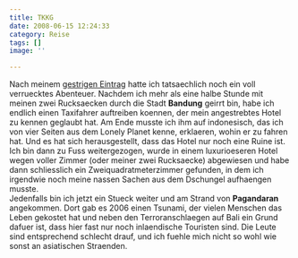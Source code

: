 ```yaml
---
title: TKKG
date: 2008-06-15 12:24:33
category: Reise
tags: []
image: ''

---
```


Nach meinem [gestrigen Eintrag](http://www.misantropolis.de/2008/06/straight-out-the-jungle/) hatte ich tatsaechlich noch ein voll verruecktes Abenteuer. Nachdem ich mehr als eine halbe Stunde mit meinen zwei Rucksaecken durch die Stadt **Bandung** geirrt bin, habe ich endlich einen Taxifahrer auftreiben koennen, der mein angestrebtes Hotel zu kennen geglaubt hat. Am Ende musste ich ihm auf indonesisch, das ich von vier Seiten aus dem Lonely Planet kenne, erklaeren, wohin er zu fahren hat. Und es hat sich herausgestellt, dass das Hotel nur noch eine Ruine ist.  
Ich bin dann zu Fuss weitergezogen, wurde in einem luxurioeseren Hotel wegen voller Zimmer (oder meiner zwei Rucksaecke) abgewiesen und habe dann schliesslich ein Zweiquadratmeterzimmer gefunden, in dem ich irgendwie noch meine nassen Sachen aus dem Dschungel aufhaengen musste.  
Jedenfalls bin ich jetzt ein Stueck weiter und am Strand von **Pagandaran** angekommen. Dort gab es 2006 einen Tsunami, der vielen Menschen das Leben gekostet hat und neben den Terroranschlaegen auf Bali ein Grund dafuer ist, dass hier fast nur noch inlaendische Touristen sind. Die Leute sind entsprechend schlecht drauf, und ich fuehle mich nicht so wohl wie sonst an asiatischen Straenden.
